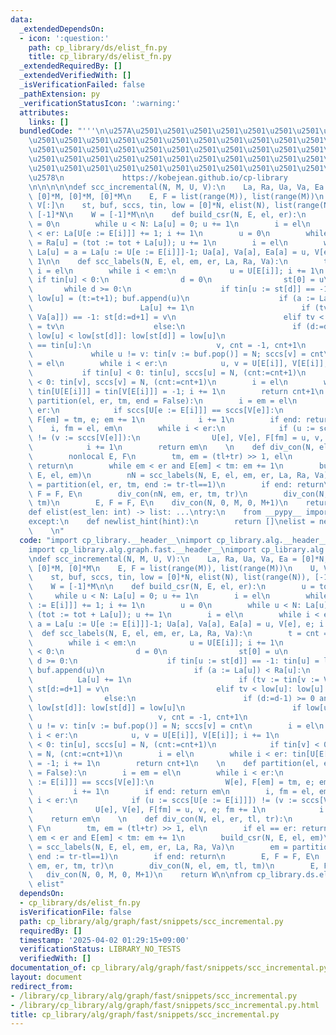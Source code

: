 ```yaml
---
data:
  _extendedDependsOn:
  - icon: ':question:'
    path: cp_library/ds/elist_fn.py
    title: cp_library/ds/elist_fn.py
  _extendedRequiredBy: []
  _extendedVerifiedWith: []
  _isVerificationFailed: false
  _pathExtension: py
  _verificationStatusIcon: ':warning:'
  attributes:
    links: []
  bundledCode: "'''\n\u257A\u2501\u2501\u2501\u2501\u2501\u2501\u2501\u2501\u2501\u2501\
    \u2501\u2501\u2501\u2501\u2501\u2501\u2501\u2501\u2501\u2501\u2501\u2501\u2501\
    \u2501\u2501\u2501\u2501\u2501\u2501\u2501\u2501\u2501\u2501\u2501\u2501\u2501\
    \u2501\u2501\u2501\u2501\u2501\u2501\u2501\u2501\u2501\u2501\u2501\u2501\u2501\
    \u2501\u2501\u2501\u2501\u2501\u2501\u2501\u2501\u2501\u2501\u2501\u2501\u2501\
    \u2578\n             https://kobejean.github.io/cp-library               \n'''\n\
    \n\n\n\n\ndef scc_incremental(N, M, U, V):\n    La, Ra, Ua, Va, Ea = [0]*N, [0]*N,\
    \ [0]*M, [0]*M, [0]*M\n    E, F = list(range(M)), list(range(M))\n    U, V = U[:],\
    \ V[:]\n    st, buf, sccs, tin, low = [0]*N, elist(N), list(range(N)), [-1]*N,\
    \ [-1]*N\n    W = [-1]*M\n\n    def build_csr(N, E, el, er):\n        u = tot\
    \ = 0\n        while u < N: La[u] = 0; u += 1\n        i = el\n        while i\
    \ < er: La[U[e := E[i]]] += 1; i += 1\n        u = 0\n        while u < N: La[u]\
    \ = Ra[u] = (tot := tot + La[u]); u += 1\n        i = el\n        while i < er:\
    \ La[u] = a = La[u := U[e := E[i]]]-1; Ua[a], Va[a], Ea[a] = u, V[e], e; i +=\
    \ 1\n\n    def scc_labels(N, E, el, em, er, La, Ra, Va):\n        t = cnt = -1;\
    \ i = el\n        while i < em:\n            u = U[E[i]]; i += 1\n           \
    \ if tin[u] < 0:\n                d = 0\n                st[0] = u\n         \
    \       while d >= 0:\n                    if tin[u := st[d]] == -1: tin[u] =\
    \ low[u] = (t:=t+1); buf.append(u)\n                    if (a := La[u]) < Ra[u]:\n\
    \                        La[u] += 1\n                        if (tv := tin[v :=\
    \ Va[a]]) == -1: st[d:=d+1] = v\n                        elif tv < low[u]: low[u]\
    \ = tv\n                    else:\n                        if (d:=d-1) >= 0 and\
    \ low[u] < low[st[d]]: low[st[d]] = low[u]\n                        if low[u]\
    \ == tin[u]:\n                            v, cnt = -1, cnt+1\n               \
    \             while u != v: tin[v := buf.pop()] = N; sccs[v] = cnt\n        i\
    \ = el\n        while i < er:\n            u, v = U[E[i]], V[E[i]]; i += 1\n \
    \           if tin[u] < 0: tin[u], sccs[u] = N, (cnt:=cnt+1)\n            if tin[v]\
    \ < 0: tin[v], sccs[v] = N, (cnt:=cnt+1)\n        i = el\n        while i < er:\
    \ tin[U[E[i]]] = tin[V[E[i]]] = -1; i += 1\n        return cnt+1\n    \n    def\
    \ partition(el, er, tm, end = False):\n        i = em = el\n        while i <\
    \ er:\n            if sccs[U[e := E[i]]] == sccs[V[e]]:\n                W[e],\
    \ F[em] = tm, e; em += 1\n            i += 1\n        if end: return em\n    \
    \    i, fm = el, em\n        while i < er:\n            if (u := sccs[U[e := E[i]]])\
    \ != (v := sccs[V[e]]):\n                U[e], V[e], F[fm] = u, v, e; fm += 1\n\
    \            i += 1\n        return em\n    \n    def div_con(N, el, er, tl, tr):\n\
    \        nonlocal E, F\n        tm, em = (tl+tr) >> 1, el\n        if el == er:\
    \ return\n        while em < er and E[em] < tm: em += 1\n        build_csr(N,\
    \ E, el, em)\n        nN = scc_labels(N, E, el, em, er, La, Ra, Va)\n        em\
    \ = partition(el, er, tm, end := tr-tl==1)\n        if end: return\n        E,\
    \ F = F, E\n        div_con(nN, em, er, tm, tr)\n        div_con(N, el, em, tl,\
    \ tm)\n        E, F = F, E\n    div_con(N, 0, M, 0, M+1)\n    return W\n\n\n\n\
    def elist(est_len: int) -> list: ...\ntry:\n    from __pypy__ import newlist_hint\n\
    except:\n    def newlist_hint(hint):\n        return []\nelist = newlist_hint\n\
    \    \n"
  code: "import cp_library.__header__\nimport cp_library.alg.__header__\nimport cp_library.alg.graph.__header__\n\
    import cp_library.alg.graph.fast.__header__\nimport cp_library.alg.graph.fast.snippets.__header__\n\
    \ndef scc_incremental(N, M, U, V):\n    La, Ra, Ua, Va, Ea = [0]*N, [0]*N, [0]*M,\
    \ [0]*M, [0]*M\n    E, F = list(range(M)), list(range(M))\n    U, V = U[:], V[:]\n\
    \    st, buf, sccs, tin, low = [0]*N, elist(N), list(range(N)), [-1]*N, [-1]*N\n\
    \    W = [-1]*M\n\n    def build_csr(N, E, el, er):\n        u = tot = 0\n   \
    \     while u < N: La[u] = 0; u += 1\n        i = el\n        while i < er: La[U[e\
    \ := E[i]]] += 1; i += 1\n        u = 0\n        while u < N: La[u] = Ra[u] =\
    \ (tot := tot + La[u]); u += 1\n        i = el\n        while i < er: La[u] =\
    \ a = La[u := U[e := E[i]]]-1; Ua[a], Va[a], Ea[a] = u, V[e], e; i += 1\n\n  \
    \  def scc_labels(N, E, el, em, er, La, Ra, Va):\n        t = cnt = -1; i = el\n\
    \        while i < em:\n            u = U[E[i]]; i += 1\n            if tin[u]\
    \ < 0:\n                d = 0\n                st[0] = u\n                while\
    \ d >= 0:\n                    if tin[u := st[d]] == -1: tin[u] = low[u] = (t:=t+1);\
    \ buf.append(u)\n                    if (a := La[u]) < Ra[u]:\n              \
    \          La[u] += 1\n                        if (tv := tin[v := Va[a]]) == -1:\
    \ st[d:=d+1] = v\n                        elif tv < low[u]: low[u] = tv\n    \
    \                else:\n                        if (d:=d-1) >= 0 and low[u] <\
    \ low[st[d]]: low[st[d]] = low[u]\n                        if low[u] == tin[u]:\n\
    \                            v, cnt = -1, cnt+1\n                            while\
    \ u != v: tin[v := buf.pop()] = N; sccs[v] = cnt\n        i = el\n        while\
    \ i < er:\n            u, v = U[E[i]], V[E[i]]; i += 1\n            if tin[u]\
    \ < 0: tin[u], sccs[u] = N, (cnt:=cnt+1)\n            if tin[v] < 0: tin[v], sccs[v]\
    \ = N, (cnt:=cnt+1)\n        i = el\n        while i < er: tin[U[E[i]]] = tin[V[E[i]]]\
    \ = -1; i += 1\n        return cnt+1\n    \n    def partition(el, er, tm, end\
    \ = False):\n        i = em = el\n        while i < er:\n            if sccs[U[e\
    \ := E[i]]] == sccs[V[e]]:\n                W[e], F[em] = tm, e; em += 1\n   \
    \         i += 1\n        if end: return em\n        i, fm = el, em\n        while\
    \ i < er:\n            if (u := sccs[U[e := E[i]]]) != (v := sccs[V[e]]):\n  \
    \              U[e], V[e], F[fm] = u, v, e; fm += 1\n            i += 1\n    \
    \    return em\n    \n    def div_con(N, el, er, tl, tr):\n        nonlocal E,\
    \ F\n        tm, em = (tl+tr) >> 1, el\n        if el == er: return\n        while\
    \ em < er and E[em] < tm: em += 1\n        build_csr(N, E, el, em)\n        nN\
    \ = scc_labels(N, E, el, em, er, La, Ra, Va)\n        em = partition(el, er, tm,\
    \ end := tr-tl==1)\n        if end: return\n        E, F = F, E\n        div_con(nN,\
    \ em, er, tm, tr)\n        div_con(N, el, em, tl, tm)\n        E, F = F, E\n \
    \   div_con(N, 0, M, 0, M+1)\n    return W\n\nfrom cp_library.ds.elist_fn import\
    \ elist"
  dependsOn:
  - cp_library/ds/elist_fn.py
  isVerificationFile: false
  path: cp_library/alg/graph/fast/snippets/scc_incremental.py
  requiredBy: []
  timestamp: '2025-04-02 01:29:15+09:00'
  verificationStatus: LIBRARY_NO_TESTS
  verifiedWith: []
documentation_of: cp_library/alg/graph/fast/snippets/scc_incremental.py
layout: document
redirect_from:
- /library/cp_library/alg/graph/fast/snippets/scc_incremental.py
- /library/cp_library/alg/graph/fast/snippets/scc_incremental.py.html
title: cp_library/alg/graph/fast/snippets/scc_incremental.py
---
```

